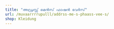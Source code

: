 ```yaml
---
title: "അഡ്രസ്സ് മെൻസ് ഫാഷൻ വേർസ്"
url: /muvaarrrrupulll/addrss-me-s-phaass-vee-s/
shop: Kleidung
---
```

